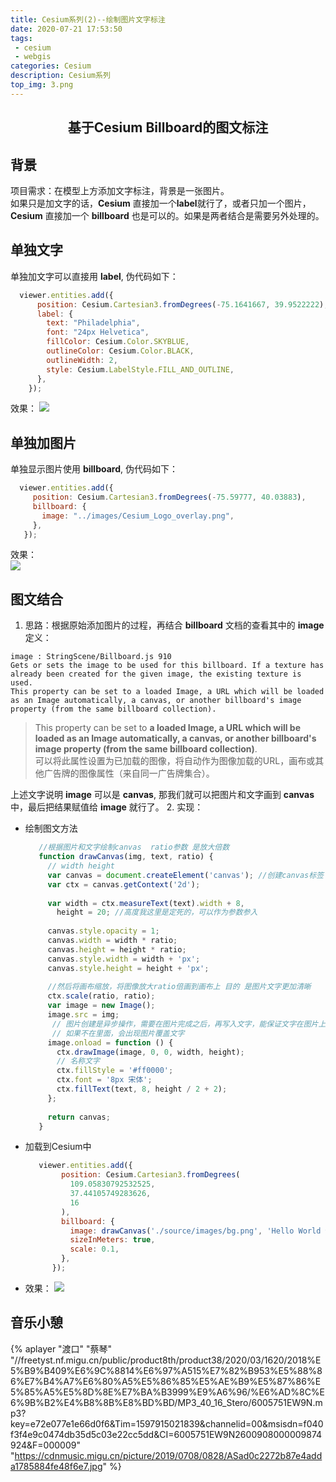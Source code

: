 ```yaml
---
title: Cesium系列(2)--绘制图片文字标注
date: 2020-07-21 17:53:50
tags: 
 - cesium 
 - webgis 
categories: Cesium
description: Cesium系列
top_img: 3.png
---
```


## <center>基于Cesium Billboard的图文标注<center/>

## 背景
  项目需求：在模型上方添加文字标注，背景是一张图片。   
  如果只是加文字的话，**Cesium** 直接加一个**label**就行了，或者只加一个图片，**Cesium** 直接加一个 **billboard** 也是可以的。如果是两者结合是需要另外处理的。
  
## 单独文字
  单独加文字可以直接用 **label**, 伪代码如下：   
  ```js
    viewer.entities.add({
        position: Cesium.Cartesian3.fromDegrees(-75.1641667, 39.9522222),
        label: {
          text: "Philadelphia",
          font: "24px Helvetica",
          fillColor: Cesium.Color.SKYBLUE,
          outlineColor: Cesium.Color.BLACK,
          outlineWidth: 2,
          style: Cesium.LabelStyle.FILL_AND_OUTLINE,
        },
      });
  ```
  效果： 
  ![](2.png)
  
## 单独加图片
  单独显示图片使用 **billboard**, 伪代码如下：   
   ```js
     viewer.entities.add({
        position: Cesium.Cartesian3.fromDegrees(-75.59777, 40.03883),
        billboard: {
          image: "../images/Cesium_Logo_overlay.png",
        },
      });
   ```
  效果：   
  ![](img.png)
  
## 图文结合
  1. 思路：根据原始添加图片的过程，再结合 **billboard** 文档的查看其中的 **image** 定义：  
  ```
  image : StringScene/Billboard.js 910
  Gets or sets the image to be used for this billboard. If a texture has already been created for the given image, the existing texture is used.
  This property can be set to a loaded Image, a URL which will be loaded as an Image automatically, a canvas, or another billboard's image property (from the same billboard collection).
  ```
  > This property can be set to **a loaded Image, a URL which will be loaded as an Image automatically, a canvas, or another billboard's image property (from the same billboard collection)**.   
  > 可以将此属性设置为已加载的图像，将自动作为图像加载的URL，画布或其他广告牌的图像属性（来自同一广告牌集合）。
  
  上述文字说明 **image** 可以是 **canvas**, 那我们就可以把图片和文字画到 **canvas** 中，最后把结果赋值给 **image** 就行了。
  2. 实现：
   + 绘制图文方法  
      ```js
         //根据图片和文字绘制canvas  ratio参数 是放大倍数
         function drawCanvas(img, text, ratio) {
           // width height
           var canvas = document.createElement('canvas'); //创建canvas标签
           var ctx = canvas.getContext('2d');
       
           var width = ctx.measureText(text).width + 8,
             height = 20; //高度我这里是定死的，可以作为参数参入
       
           canvas.style.opacity = 1;
           canvas.width = width * ratio;
           canvas.height = height * ratio;
           canvas.style.width = width + 'px';
           canvas.style.height = height + 'px';
       
           //然后将画布缩放，将图像放大ratio倍画到画布上 目的 是图片文字更加清晰
           ctx.scale(ratio, ratio);
           var image = new Image();
           image.src = img;
            // 图片创建是异步操作，需要在图片完成之后，再写入文字，能保证文字在图片上方。
            // 如果不在里面，会出现图片覆盖文字
           image.onload = function () {
             ctx.drawImage(image, 0, 0, width, height);
             // 名称文字
             ctx.fillStyle = '#ff0000';
             ctx.font = '8px 宋体';
             ctx.fillText(text, 8, height / 2 + 2);
           };
       
           return canvas;
         }
      ```  
   + 加载到Cesium中 
      ```js
         viewer.entities.add({
              position: Cesium.Cartesian3.fromDegrees(
                109.05830792532525,
                37.44105749283626,
                16
              ),
              billboard: {
                image: drawCanvas('./source/images/bg.png', 'Hello World 你好 Cesium!', 3),
                sizeInMeters: true,
                scale: 0.1,
              },
            });
      ``` 
   + 效果：
   ![](3.png)
  
## 音乐小憩
{% aplayer "渡口" "蔡琴" "//freetyst.nf.migu.cn/public/product8th/product38/2020/03/1620/2018%E5%B9%B409%E6%9C%8814%E6%97%A515%E7%82%B953%E5%88%86%E7%B4%A7%E6%80%A5%E5%86%85%E5%AE%B9%E5%87%86%E5%85%A5%E5%8D%8E%E7%BA%B3999%E9%A6%96/%E6%AD%8C%E6%9B%B2%E4%B8%8B%E8%BD%BD/MP3_40_16_Stero/6005751EW9N.mp3?key=e72e077e1e66d0f6&Tim=1597915021839&channelid=00&msisdn=f040f3f4e9c0474db35d5c03e22cc5dd&CI=6005751EW9N2600908000009874924&F=000009" "https://cdnmusic.migu.cn/picture/2019/0708/0828/ASad0c2272b87e4adda1785884fe48f6e7.jpg"  %}